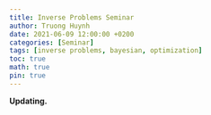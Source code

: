 ```yaml
---
title: Inverse Problems Seminar
author: Truong Huynh
date: 2021-06-09 12:00:00 +0200
categories: [Seminar]
tags: [inverse problems, bayesian, optimization]
toc: true
math: true
pin: true
---
```


**Updating.**



